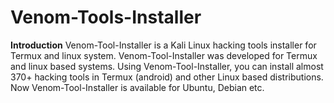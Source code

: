 # Venom-Tools-Installer
<b>Introduction</b>
Venom-Tool-Installer is a Kali Linux hacking tools installer for Termux and linux system. Venom-Tool-Installer was developed for Termux and linux based systems. Using Venom-Tool-Installer, you can install almost 370+ hacking tools in Termux (android) and other Linux based distributions. Now Venom-Tool-Installer is available for Ubuntu, Debian etc.

